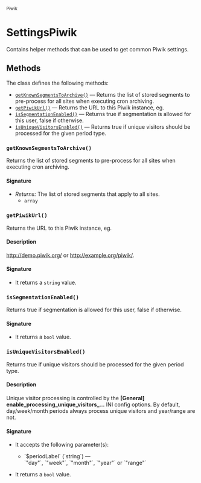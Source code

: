 <small>Piwik</small>

SettingsPiwik
=============

Contains helper methods that can be used to get common Piwik settings.

Methods
-------

The class defines the following methods:

- [`getKnownSegmentsToArchive()`](#getknownsegmentstoarchive) &mdash; Returns the list of stored segments to pre-process for all sites when executing cron archiving.
- [`getPiwikUrl()`](#getpiwikurl) &mdash; Returns the URL to this Piwik instance, eg.
- [`isSegmentationEnabled()`](#issegmentationenabled) &mdash; Returns true if segmentation is allowed for this user, false if otherwise.
- [`isUniqueVisitorsEnabled()`](#isuniquevisitorsenabled) &mdash; Returns true if unique visitors should be processed for the given period type.

<a name="getknownsegmentstoarchive" id="getknownsegmentstoarchive"></a>
<a name="getKnownSegmentsToArchive" id="getKnownSegmentsToArchive"></a>
### `getKnownSegmentsToArchive()`

Returns the list of stored segments to pre-process for all sites when executing cron archiving.

#### Signature

- _Returns:_ The list of stored segments that apply to all sites.
    - `array`

<a name="getpiwikurl" id="getpiwikurl"></a>
<a name="getPiwikUrl" id="getPiwikUrl"></a>
### `getPiwikUrl()`

Returns the URL to this Piwik instance, eg.

#### Description

http://demo.piwik.org/ or http://example.org/piwik/.

#### Signature

- It returns a `string` value.

<a name="issegmentationenabled" id="issegmentationenabled"></a>
<a name="isSegmentationEnabled" id="isSegmentationEnabled"></a>
### `isSegmentationEnabled()`

Returns true if segmentation is allowed for this user, false if otherwise.

#### Signature

- It returns a `bool` value.

<a name="isuniquevisitorsenabled" id="isuniquevisitorsenabled"></a>
<a name="isUniqueVisitorsEnabled" id="isUniqueVisitorsEnabled"></a>
### `isUniqueVisitorsEnabled()`

Returns true if unique visitors should be processed for the given period type.

#### Description

Unique visitor processing is controlled by the **[General] enable_processing_unique_visitors_...**
INI config options. By default, day/week/month periods always process unique visitors and
year/range are not.

#### Signature

-  It accepts the following parameter(s):

   <ul>
   <li>
      <div markdown="1" class="parameter">
      `$periodLabel` (`string`) &mdash;

      <div markdown="1" class="param-desc"> `"day"`, `"week"`, `"month"`, `"year"` or `"range"`</div>

      <div style="clear:both;"/>

      </div>
   </li>
   </ul>
- It returns a `bool` value.

